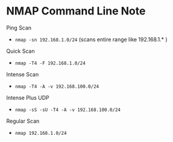 <!-- permalink: f48a018b338eaaae84a1eb382e678ca1 DO NOT DELETE OR EDIT THIS LINE -->
# NMAP Command Line Note

Ping Scan

* `nmap -sn 192.168.1.0/24` (scans entire range like 192.168.1.* )

Quick Scan

* `nmap -T4 -F 192.168.1.0/24`

Intense Scan

* `nmap -T4 -A -v 192.168.100.0/24`

Intense Plus UDP

* `nmap -sS -sU -T4 -A -v 192.168.100.0/24`

Regular Scan

* `nmap 192.168.1.0/24`

